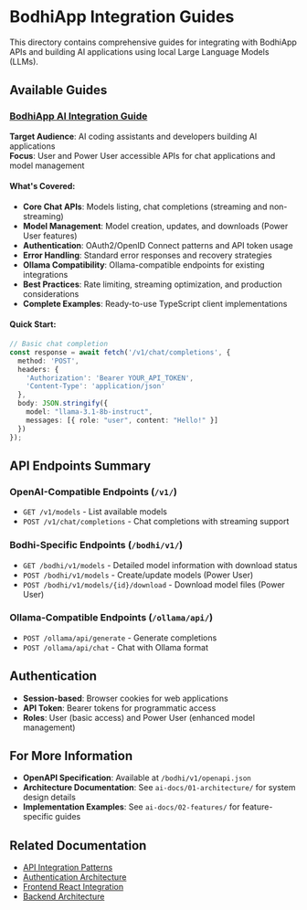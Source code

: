# BodhiApp Integration Guides

This directory contains comprehensive guides for integrating with BodhiApp APIs and building AI applications using local Large Language Models (LLMs).

## Available Guides

### [BodhiApp AI Integration Guide](./bodhiapp-ai-integration-guide.md)
**Target Audience**: AI coding assistants and developers building AI applications  
**Focus**: User and Power User accessible APIs for chat applications and model management

#### What's Covered:
- **Core Chat APIs**: Models listing, chat completions (streaming and non-streaming)
- **Model Management**: Model creation, updates, and downloads (Power User features)
- **Authentication**: OAuth2/OpenID Connect patterns and API token usage
- **Error Handling**: Standard error responses and recovery strategies
- **Ollama Compatibility**: Ollama-compatible endpoints for existing integrations
- **Best Practices**: Rate limiting, streaming optimization, and production considerations
- **Complete Examples**: Ready-to-use TypeScript client implementations

#### Quick Start:
```typescript
// Basic chat completion
const response = await fetch('/v1/chat/completions', {
  method: 'POST',
  headers: {
    'Authorization': 'Bearer YOUR_API_TOKEN',
    'Content-Type': 'application/json'
  },
  body: JSON.stringify({
    model: "llama-3.1-8b-instruct",
    messages: [{ role: "user", content: "Hello!" }]
  })
});
```

## API Endpoints Summary

### OpenAI-Compatible Endpoints (`/v1/`)
- `GET /v1/models` - List available models
- `POST /v1/chat/completions` - Chat completions with streaming support

### Bodhi-Specific Endpoints (`/bodhi/v1/`)
- `GET /bodhi/v1/models` - Detailed model information with download status
- `POST /bodhi/v1/models` - Create/update models (Power User)
- `POST /bodhi/v1/models/{id}/download` - Download model files (Power User)

### Ollama-Compatible Endpoints (`/ollama/api/`)
- `POST /ollama/api/generate` - Generate completions
- `POST /ollama/api/chat` - Chat with Ollama format

## Authentication
- **Session-based**: Browser cookies for web applications
- **API Token**: Bearer tokens for programmatic access
- **Roles**: User (basic access) and Power User (enhanced model management)

## For More Information
- **OpenAPI Specification**: Available at `/bodhi/v1/openapi.json`
- **Architecture Documentation**: See `ai-docs/01-architecture/` for system design details
- **Implementation Examples**: See `ai-docs/02-features/` for feature-specific guides

## Related Documentation
- [API Integration Patterns](../01-architecture/api-integration.md)
- [Authentication Architecture](../01-architecture/authentication.md)
- [Frontend React Integration](../01-architecture/frontend-react.md)
- [Backend Architecture](../01-architecture/backend-architecture.md) 